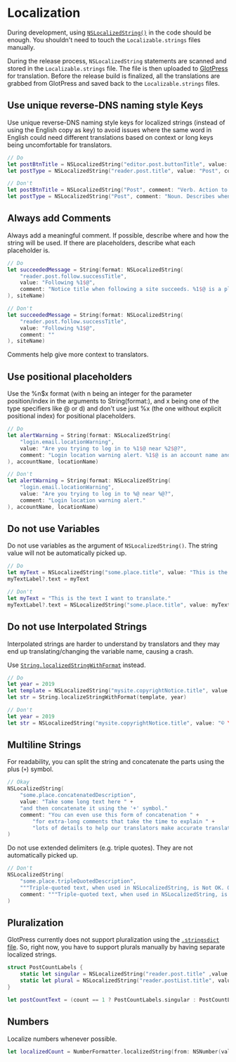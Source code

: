 # Localization

During development, using [`NSLocalizedString()`](https://developer.apple.com/documentation/foundation/nslocalizedstring) in the code should be enough. You shouldn't need to touch the `Localizable.strings` files manually.

During the release process, `NSLocalizedString` statements are scanned and stored in the `Localizable.strings` file. The file is then uploaded to [GlotPress](https://translate.wordpress.org/projects/apps/ios/) for translation. Before the release build is finalized, all the translations are grabbed from GlotPress and saved back to the `Localizable.strings` files.

## Use unique reverse-DNS naming style Keys

Use unique reverse-DNS naming style keys for localized strings (instead of using the English copy as key) to avoid issues where the same word in English could need different translations based on context or long keys being uncomfortable for translators.

```swift
// Do
let postBtnTitle = NSLocalizedString("editor.post.buttonTitle", value: "Post", comment: "Verb. Action to publish a post")
let postType = NSLocalizedString("reader.post.title", value: "Post", comment: "Noun. Describes when an entry is a blog post (and not story or page)"
```

```swift
// Don't
let postBtnTitle = NSLocalizedString("Post", comment: "Verb. Action to publish a post")
let postType = NSLocalizedString("Post", comment: "Noun. Describes when an entry is a blog post (and not story or page)"
```

## Always add Comments

Always add a meaningful comment. If possible, describe where and how the string will be used. If there are placeholders, describe what each placeholder is. 

```swift
// Do
let succeededMessage = String(format: NSLocalizedString(
    "reader.post.follow.successTitle",
    value: "Following %1$@",
    comment: "Notice title when following a site succeeds. %1$@ is a placeholder for the site name."
), siteName)
```

```swift
// Don't
let succeededMessage = String(format: NSLocalizedString(
    "reader.post.follow.successTitle",
    value: "Following %1$@",
    comment: ""
), siteName)
```

Comments help give more context to translators.

## Use positional placeholders

Use the %n$x format (with n being an integer for the parameter position/index in the arguments to String(format:), and x being one of the type specifiers like @ or d) and don't use just %x (the one without explicit positional index) for positional placeholders.

```swift
// Do
let alertWarning = String(format: NSLocalizedString(
    "login.email.locationWarning",
    value: "Are you trying to log in to %1$@ near %2$@?",
    comment: "Login location warning alert. %1$@ is an account name and %2$@ is a location name."
), accountName, locationName)
```

```swift
// Don't
let alertWarning = String(format: NSLocalizedString(
    "login.email.locationWarning",
    value: "Are you trying to log in to %@ near %@?",
    comment: "Login location warning alert."
), accountName, locationName)
```

## Do not use Variables

Do not use variables as the argument of `NSLocalizedString()`. The string value will not be automatically picked up. 

```swift
// Do
let myText = NSLocalizedString("some.place.title", value: "This is the text I want to translate.", comment: "Put a meaningful comment here.")
myTextLabel?.text = myText
```

```swift
// Don't
let myText = "This is the text I want to translate."
myTextLabel?.text = NSLocalizedString("some.place.title", value: myText, comment: "Put a meaningful comment here.")
```

## Do not use Interpolated Strings

Interpolated strings are harder to understand by translators and they may end up translating/changing the variable name, causing a crash.

Use [`String.localizedStringWithFormat`](https://developer.apple.com/documentation/swift/string/1414192-localizedstringwithformat) instead.

```swift
// Do
let year = 2019
let template = NSLocalizedString("mysite.copyrightNotice.title", value: "© %d Acme, Inc.", comment: "Copyright Notice")
let str = String.localizeStringWithFormat(template, year)
```

```swift
// Don't
let year = 2019
let str = NSLocalizedString("mysite.copyrightNotice.title", value: "© \(year) Acme, Inc.", comment: "Copyright Notice")
```

## Multiline Strings

For readability, you can split the string and concatenate the parts using the plus (`+`) symbol. 

```swift
// Okay
NSLocalizedString(
    "some.place.concatenatedDescription",
    value: "Take some long text here " +
    "and then concatenate it using the '+' symbol."
    comment: "You can even use this form of concatenation " +
        "for extra-long comments that take the time to explain " +
        "lots of details to help our translators make accurate translations."
)
```

Do not use extended delimiters (e.g. triple quotes). They are not automatically picked up.

```swift
// Don't
NSLocalizedString(
    "some.place.tripleQuotedDescription",
    """Triple-quoted text, when used in NSLocalizedString, is Not OK. Our scripts break when you use this."""
    comment: """Triple-quoted text, when used in NSLocalizedString, is Not OK."""
)
```

## Pluralization

GlotPress currently does not support pluralization using the [`.stringsdict` file](https://developer.apple.com/library/archive/documentation/MacOSX/Conceptual/BPInternational/LocalizingYourApp/LocalizingYourApp.html#//apple_ref/doc/uid/10000171i-CH5-SW10). So, right now, you have to support plurals manually by having separate localized strings.

```swift
struct PostCountLabels {
    static let singular = NSLocalizedString("reader.post.title" ,value: "%d Post", comment: "Number of posts displayed in Posting Activity when a day is selected. %d will contain the actual number (singular).")
    static let plural = NSLocalizedString("reader.postList.title", value: "%d Posts", comment: "Number of posts displayed in Posting Activity when a day is selected. %d will contain the actual number (plural).")
}

let postCountText = (count == 1 ? PostCountLabels.singular : PostCountLabels.plural)
```

## Numbers

Localize numbers whenever possible. 

```swift
let localizedCount = NumberFormatter.localizedString(from: NSNumber(value: count), number: .none)
```